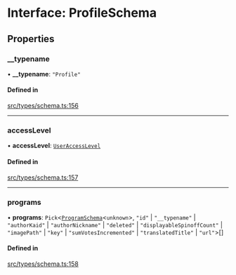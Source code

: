 # Interface: ProfileSchema

## Properties

### \_\_typename

• **\_\_typename**: ``"Profile"``

#### Defined in

[src/types/schema.ts:156](https://github.com/bhavjitChauhan/khan-api/blob/9bcea3fc/src/types/schema.ts#L156)

___

### accessLevel

• **accessLevel**: [`UserAccessLevel`](api/enums/UserAccessLevel.md)

#### Defined in

[src/types/schema.ts:157](https://github.com/bhavjitChauhan/khan-api/blob/9bcea3fc/src/types/schema.ts#L157)

___

### programs

• **programs**: `Pick`\<[`ProgramSchema`](api/interfaces/ProgramSchema.md)\<`unknown`\>, ``"id"`` \| ``"__typename"`` \| ``"authorKaid"`` \| ``"authorNickname"`` \| ``"deleted"`` \| ``"displayableSpinoffCount"`` \| ``"imagePath"`` \| ``"key"`` \| ``"sumVotesIncremented"`` \| ``"translatedTitle"`` \| ``"url"``\>[]

#### Defined in

[src/types/schema.ts:158](https://github.com/bhavjitChauhan/khan-api/blob/9bcea3fc/src/types/schema.ts#L158)
